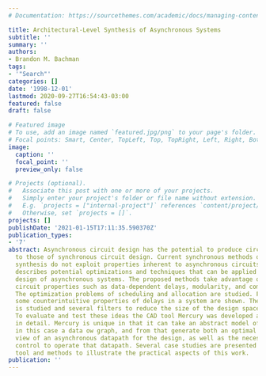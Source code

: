 ```yaml
---
# Documentation: https://sourcethemes.com/academic/docs/managing-content/

title: Architectural-Level Synthesis of Asynchronous Systems
subtitle: ''
summary: ''
authors:
- Brandon M. Bachman
tags:
- '"Search"'
categories: []
date: '1998-12-01'
lastmod: 2020-09-27T16:54:43-03:00
featured: false
draft: false

# Featured image
# To use, add an image named `featured.jpg/png` to your page's folder.
# Focal points: Smart, Center, TopLeft, Top, TopRight, Left, Right, BottomLeft, Bottom, BottomRight.
image:
  caption: ''
  focal_point: ''
  preview_only: false

# Projects (optional).
#   Associate this post with one or more of your projects.
#   Simply enter your project's folder or file name without extension.
#   E.g. `projects = ["internal-project"]` references `content/project/deep-learning/index.md`.
#   Otherwise, set `projects = []`.
projects: []
publishDate: '2021-01-15T17:11:35.590370Z'
publication_types:
- '7'
abstract: Asynchronous circuit design has the potential to produce circuits superior
  to those of synchronous circuit design. Current synchronous methods of architectural-level
  synthesis do not exploit properties inherent to asynchronous circuits. This research
  describes potential optimizations and techniques that can be applied to the architectural-level
  design of asynchronous systems. The proposed methods take advantage of asynchronous
  circuit properties such as data-dependent delays, modularity, and composiblity.
  The optimization problems of scheduling and allocation are studied. For scheduling,
  some counterintuitive properties of delays in a system are shown. The design space
  is studied and several filters to reduce the size of the design space are proposed.
  To evaluate and test these ideas the CAD tool Mercury was developed and is described
  in detail. Mercury is unique in that it can take an abstract model of a design,
  in this case a data ow graph, and from that generate both an optimal structural
  view of an asynchronous datapath for the design, as well as the necessary behavioral
  control to operate that datapath. Several case studies are presented utilizing the
  tool and methods to illustrate the practical aspects of this work.
publication: ''
---
```

